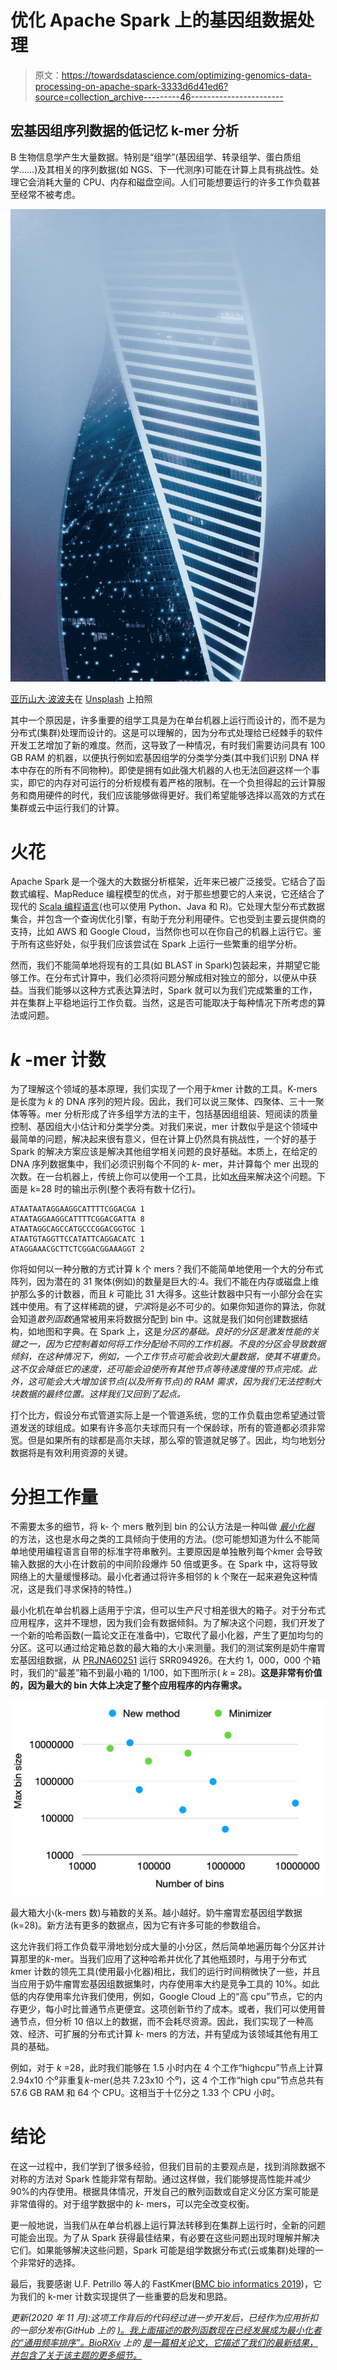# 优化 Apache Spark 上的基因组数据处理

> 原文：<https://towardsdatascience.com/optimizing-genomics-data-processing-on-apache-spark-3333d6d41ed6?source=collection_archive---------46----------------------->

## 宏基因组序列数据的低记忆 k-mer 分析

B 生物信息学产生大量数据。特别是“组学”(基因组学、转录组学、蛋白质组学……)及其相关的序列数据(如 NGS、下一代测序)可能在计算上具有挑战性。处理它会消耗大量的 CPU、内存和磁盘空间。人们可能想要运行的许多工作负载甚至经常不被考虑。

![](img/25d54d7543b9d06ce5a8cd0d3a521739.png)

[亚历山大·波波夫](https://unsplash.com/@5tep5?utm_source=medium&utm_medium=referral)在 [Unsplash](https://unsplash.com?utm_source=medium&utm_medium=referral) 上拍照

其中一个原因是，许多重要的组学工具是为在单台机器上运行而设计的，而不是为分布式(集群)处理而设计的。这是可以理解的，因为分布式处理给已经棘手的软件开发工艺增加了新的难度。然而，这导致了一种情况，有时我们需要访问具有 100 GB RAM 的机器，以便执行例如宏基因组学的分类学分类(其中我们识别 DNA 样本中存在的所有不同物种)。即使是拥有如此强大机器的人也无法回避这样一个事实，即它的内存对可运行的分析规模有着严格的限制。在一个负担得起的云计算服务和商用硬件的时代，我们应该能够做得更好。我们希望能够选择以高效的方式在集群或云中运行我们的计算。

# 火花

Apache Spark 是一个强大的大数据分析框架，近年来已被广泛接受。它结合了函数式编程、MapReduce 编程模型的优点，对于那些想要它的人来说，它还结合了现代的 [Scala 编程语言](https://www.scala-lang.org/)(也可以使用 Python、Java 和 R)。它处理大型分布式数据集合，并包含一个查询优化引擎，有助于充分利用硬件。它也受到主要云提供商的支持，比如 AWS 和 Google Cloud，当然你也可以在你自己的机器上运行它。鉴于所有这些好处，似乎我们应该尝试在 Spark 上运行一些繁重的组学分析。

然而，我们不能简单地将现有的工具(如 BLAST in Spark)包装起来，并期望它能够工作。在分布式计算中，我们必须将问题分解成相对独立的部分，以便从中获益。当我们能够以这种方式表达算法时，Spark 就可以为我们完成繁重的工作，并在集群上平稳地运行工作负载。当然，这是否可能取决于每种情况下所考虑的算法或问题。

# *k* -mer 计数

为了理解这个领域的基本原理，我们实现了一个用于*k*mer 计数的工具。K-mers 是长度为 *k* 的 DNA 序列的短片段。因此，我们可以说三聚体、四聚体、三十一聚体等等。mer 分析形成了许多组学方法的主干，包括基因组组装、短阅读的质量控制、基因组大小估计和分类学分类。对我们来说，mer 计数似乎是这个领域中最简单的问题，解决起来很有意义，但在计算上仍然具有挑战性，一个好的基于 Spark 的解决方案应该是解决其他组学相关问题的良好基础。本质上，在给定的 DNA 序列数据集中，我们必须识别每个不同的 *k-* mer，并计算每个 mer 出现的次数。在一台机器上，传统上你可以使用一个工具，比如[水母](http://www.genome.umd.edu/jellyfish.html)来解决这个问题。下面是 k=28 时的输出示例(整个表将有数十亿行)。

```
ATAATAATAGGAAGGCATTTTCGGACGA 1
ATAATAGGAAGGCATTTTCGGACGATTA 8
ATAATAGGCAGCCATGCCCGGACGGTGC 1
ATAATGTAGGTTCCATATTCAGGACATC 1
ATAGGAAACGCTTCTCGGACGGAAAGGT 2
```

你将如何以一种分散的方式计算 k 个 mers？我们不能简单地使用一个大的分布式阵列，因为潜在的 31 聚体(例如)的数量是巨大的:4。我们不能在内存或磁盘上维护那么多的计数器，而且 *k* 可能比 31 大得多。这些计数器中只有一小部分会在实践中使用。有了这样稀疏的键，*宁滨*将是必不可少的。如果你知道你的算法，你就会知道*散列函数*通常被用来将数据分配到 bin 中。这就是我们如何创建数据结构，如地图和字典。在 Spark 上，这是*分区的基础。良好的分区是激发性能的关键之一，因为它控制着如何将工作分配给不同的工作机器。不良的分区会导致数据倾斜，在这种情况下，例如，一个工作节点可能会收到大量数据，使其不堪重负。这不仅会降低它的速度，还可能会迫使所有其他节点等待速度慢的节点完成。此外，这可能会大大增加该节点(以及所有节点)的 RAM 需求，因为我们无法控制大块数据的最终位置。这样我们又回到了起点。*

打个比方，假设分布式管道实际上是一个管道系统，您的工作负载由您希望通过管道发送的球组成。如果有许多高尔夫球而只有一个保龄球，所有的管道都必须非常宽。但是如果所有的球都是高尔夫球，那么窄的管道就足够了。因此，均匀地划分数据将是有效利用资源的关键。

# 分担工作量

不需要太多的细节，将 k- 个 mers 散列到 bin 的公认方法是一种叫做 [*最小化器*](https://homolog.us/blogs/bioinfo/2017/10/25/intro-minimizer/) 的方法，这也是水母之类的工具倾向于使用的方法。(您可能想知道为什么不能简单地使用编程语言自带的标准字符串散列。主要原因是单独散列每个*k*mer 会导致输入数据的大小在计数前的中间阶段爆炸 50 倍或更多。在 Spark 中，这将导致网络上的大量缓慢移动。最小化者通过将许多相邻的 k 个聚在一起来避免这种情况，这是我们寻求保持的特性。)

最小化机在单台机器上适用于宁滨，但可以生产尺寸相差很大的箱子。对于分布式应用程序，这并不理想，因为我们会有数据倾斜。为了解决这个问题，我们开发了一个新的哈希函数(一篇论文正在准备中)，它取代了最小化器，产生了更加均匀的分区。这可以通过给定箱总数的最大箱的大小来测量。我们的测试案例是奶牛瘤胃宏基因组数据，从 [PRJNA60251](https://www.ebi.ac.uk/ena/browser/view/PRJNA60251) 运行 SRR094926。在大约 1，000，000 个箱时，我们的“最差”箱不到最小箱的 1/100，如下图所示( *k* = 28)。**这是非常有价值的，因为最大的 bin 大体上决定了整个应用程序的内存需求。**

![](img/94e62833de1f5354061ab47f11ad7321.png)

最大箱大小(k-mers 数)与箱数的关系。越小越好。奶牛瘤胃宏基因组学数据(k=28)。新方法有更多的数据点，因为它有许多可能的参数组合。

这允许我们将工作负载平滑地划分成大量的小分区，然后简单地遍历每个分区并计算那里的*k*-mer。当我们应用了这种哈希并优化了其他瓶颈时，与用于分布式*k*mer 计数的领先工具(使用最小化器)相比，我们的运行时间稍微快了一些，并且当应用于奶牛瘤胃宏基因组数据集时，内存使用率大约是竞争工具的 10%。如此低的内存使用率允许我们使用，例如，Google Cloud 上的“高 cpu”节点，它的内存更少，每小时比普通节点更便宜。这项创新节约了成本。或者，我们可以使用普通节点，但分析 10 倍以上的数据，而不会耗尽资源。因此，我们实现了一种高效、经济、可扩展的分布式计算 *k-* mers 的方法，并有望成为该领域其他有用工具的基础。

例如，对于 *k* =28，此时我们能够在 1.5 小时内在 4 个工作“highcpu”节点上计算 2.94x10 个⁰非重复*k*-mer(总共 7.23x10 个⁰)，这 4 个工作“high cpu”节点总共有 57.6 GB RAM 和 64 个 CPU。这相当于十亿分之 1.33 个 CPU 小时。

# 结论

在这一过程中，我们学到了很多经验，但我们目前的主要观点是，找到消除数据不对称的方法对 Spark 性能非常有帮助。通过这样做，我们能够提高性能并减少 90%的内存使用。根据具体情况，开发自己的散列函数或自定义分区方案可能是非常值得的。对于组学数据中的 *k-* mers，可以完全改变权衡。

更一般地说，当我们从在单台机器上运行算法转移到在集群上运行时，全新的问题可能会出现。为了从 Spark 获得最佳结果，有必要在这些问题出现时理解并解决它们。如果能够解决这些问题，Spark 可能是组学数据分布式(云或集群)处理的一个非常好的选择。

最后，我要感谢 U.F. Petrillo 等人的 FastKmer([BMC bio informatics 2019](https://bmcbioinformatics.biomedcentral.com/articles/10.1186/s12859-019-2694-8))，它为我们的 k-mer 计数实现提供了一些重要的启发和思路。

*更新(2020 年 11 月):这项工作背后的代码经过进一步开发后，已经作为应用折扣的一部分发布(GitHub* *上的* [*)。我上面描述的散列函数现在已经发展成为最小化者的“通用频率排序”。BioRXiv*](https://github.com/jtnystrom/discount) *上的* [*是一篇相关论文，它描述了我们的最新结果，并包含了关于该主题的更多细节。*](https://www.biorxiv.org/content/10.1101/2020.10.12.335364v5)